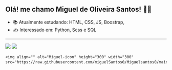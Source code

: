 ## Olá! me chamo Miguel de Oliveira Santos! 👋🙂

   
- 📚 Atualmente estudando: HTML, CSS, JS, Boostrap,   
- ✍ Interessado em: Python, Scss e SQL
<HR> 
 
 
   <div>
<img height="180em" src="https://github-readme-stats.vercel.app/api/top-langs/?username=miguelsantos0&layout=compact&langs_count=7&theme=ocean_dark"/>
      
<img height="180em" src="https://github-readme-stats.vercel.app/api?username=miguelsantos0&theme=ocean_dark&show_icons=true"/> 
      
</div>

 
    <img align="" alt="Miguel-icon" height="300" width="300" src="https://raw.githubusercontent.com/miguelSantos0/Miguelsantos0/main/download.png">

   
  


   

